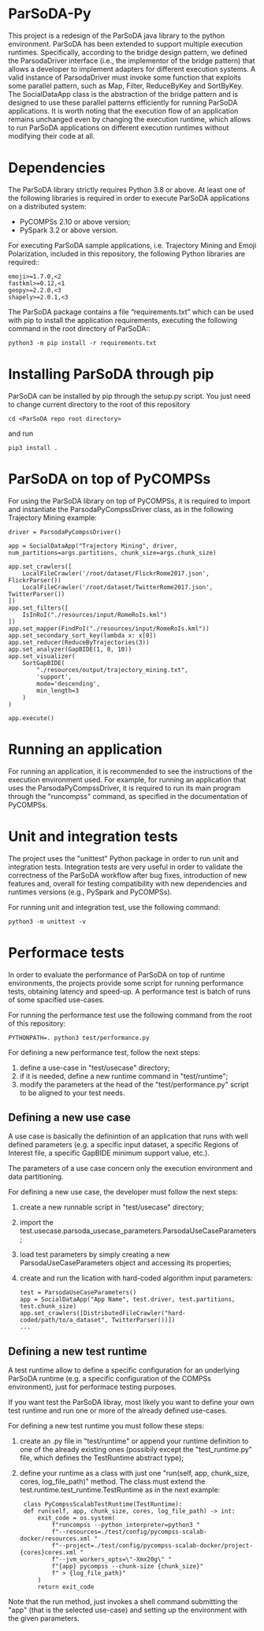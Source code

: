 # ParSoDA-Py
This project is a redesign of the ParSoDA java library to the python environment. 
ParSoDA has been extended to support multiple execution runtimes. Specifically, according to the bridge design pattern, we defined the ParsodaDriver interface (i.e., the implementor of the bridge pattern) that allows a developer to implement adapters for different execution systems. A valid instance of ParsodaDriver must invoke some function that exploits some parallel pattern, such as Map, Filter, ReduceByKey and SortByKey. The SocialDataApp class is the abstraction of the bridge pattern and is designed to use these parallel patterns efficiently for running ParSoDA applications. It is worth noting that the execution flow of an application remains unchanged even by changing the execution runtime, which allows to run ParSoDA applications on different execution runtimes without modifying their code at all.

# Dependencies
The ParSoDA library strictly requires Python 3.8 or above.
At least one of the following libraries is required in order to execute ParSoDA applications on a distributed system:

  - PyCOMPSs 2.10 or above version;
  - PySpark 3.2 or above version.

For executing ParSoDA sample applications, i.e. Trajectory Mining and Emoji Polarization, included in this repository, the following Python libraries are required::

    emoji>=1.7.0,<2
    fastkml>=0.12,<1
    geopy>=2.2.0,<3
    shapely>=2.0.1,<3
 
The ParSoDA package contains a file “requirements.txt” which can be used with pip to install the application requirements, executing the following command in the root directory of ParSoDA::

    python3 -m pip install -r requirements.txt 

# Installing ParSoDA through pip
ParSoDA can be installed by pip through the setup.py script. You just need to change current directory to the root of this repository

    cd <ParSoDA repo root directory>

and run

    pip3 install .

# ParSoDA on top of PyCOMPSs
For using the ParSoDA library on top of PyCOMPSs, it is required to import and instantiate the ParsodaPyCompssDriver class, as in the following Trajectory Mining example:

    driver = ParsodaPyCompssDriver()
    
    app = SocialDataApp("Trajectory Mining", driver, num_partitions=args.partitions, chunk_size=args.chunk_size)

    app.set_crawlers([
        LocalFileCrawler('/root/dataset/FlickrRome2017.json', FlickrParser())
        LocalFileCrawler('/root/dataset/TwitterRome2017.json', TwitterParser())
    ])
    app.set_filters([
        IsInRoI("./resources/input/RomeRoIs.kml")
    ])
    app.set_mapper(FindPoI("./resources/input/RomeRoIs.kml"))
    app.set_secondary_sort_key(lambda x: x[0])
    app.set_reducer(ReduceByTrajectories(3))
    app.set_analyzer(GapBIDE(1, 0, 10))
    app.set_visualizer(
        SortGapBIDE(
            "./resources/output/trajectory_mining.txt", 
            'support', 
            mode='descending', 
            min_length=3
        )
    )

    app.execute()

# Running an application
For running an application, it is recommended to see the instructions of the execution environment used.
For example, for running an application that uses the ParsodaPyCompssDriver, it is required to run its main program through the "runcompss" command, as specified in the documentation of PyCOMPSs.

# Unit and integration tests
The project uses the "unittest" Python package in order to run unit and integration tests. Integration tests are very useful in order to validate the correctness of the ParSoDA workflow after bug fixes, introduction of new features and, overall for testing compatibility with new dependencies and runtimes versions (e.g., PySpark and PyCOMPSs).

For running unit and integration test, use the following command:

    python3 -m unittest -v

# Performace tests
In order to evaluate the performance of ParSoDA on top of runtime environments, the projects provide some script for running performance tests, obtaining latency and speed-up.
A performance test is batch of runs of some spacified use-cases.

For running the performance test use the following command from the root of this repository:

    PYTHONPATH=. python3 test/performance.py

For defining a new performance test, follow the next steps:

1. define a use-case in "test/usecase" directory;
2. if it is needed, define a new runtime command in "test/runtime";
3. modify the parameters at the head of the "test/performance.py" script to be aligned to your test needs.

## Defining a new use case
A use case is basically the definintion of an application that runs with well defined parameters (e.g. a specific input dataset, a specific Regions of Interest file, a specific GapBIDE minimum support value, etc.). 

The parameters of a use case concern only the execution environment and data partitioning.

For defining a new use case, the developer must follow the next steps:

1. create a new runnable script in "test/usecase" directory;
2.  import the test.usecase.parsoda_usecase_parameters.ParsodaUseCaseParameters;
3.  load test parameters by simply creating a new ParsodaUseCaseParameters object and accessing its properties;
4.  create and run the lication with hard-coded algorithm input parameters:

        test = ParsodaUseCaseParameters()
        app = SocialDataApp("App Name", test.driver, test.partitions, test.chunk_size)
        app.set_crawlers([DistributedFileCrawler("hard-coded/path/to/a_dataset", TwitterParser())])
        ...

## Defining a new test runtime
A test runtime allow to define a specific configuration for an underlying ParSoDA runtime (e.g. a specific configuration of the COMPSs environment), just for performace testing purposes.

If you want test the ParSoDA libray, most likely you want to define your own test runtime and run one or more of the already defined use-cases.

For defining a new test runtime you must follow these steps:

1. create an .py file in "test/runtime" or append your runtime definition to one of the already existing ones (possibily except the "test_runtime.py" file, which defines the TestRuntime abstract type);
2. define your runtime as a class with just one "run(self, app, chunk_size, cores, log_file_path)" method. The class must extend the test.runtime.test_runtime.TestRuntime as in the next example:

        class PyCompssScalabTestRuntime(TestRuntime):    
        def run(self, app, chunk_size, cores, log_file_path) -> int:
            exit_code = os.system(
                f"runcompss --python_interpreter=python3 "
                f"--resources=./test/config/pycompss-scalab-docker/resources.xml "
                f"--project=./test/config/pycompss-scalab-docker/project-{cores}cores.xml "
                f"--jvm_workers_opts=\"-Xmx20g\" "
                f"{app} pycompss --chunk-size {chunk_size}"
                f" > {log_file_path}"
            )
            return exit_code

Note that the run method, just invokes a shell command submitting the "app" (that is the selected use-case) and setting up the environment with the given parameters.


